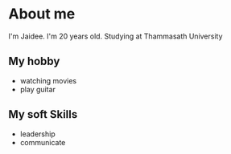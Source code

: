 # About me

I'm Jaidee. I'm  20 years old. Studying at Thammasath University 

## My hobby
- watching movies
- play guitar

## My soft Skills
- leadership
- communicate 
